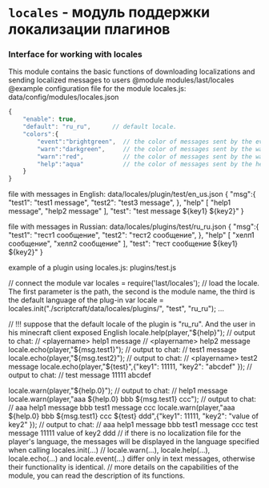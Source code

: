 <!-- TITLE: Locales -->
<!-- SUBTITLE:модуль поддержки локализации плагинов -->

# `locales` - модуль поддержки локализации плагинов
### Interface for working with locales
This module contains the basic functions of downloading localizations and sending localized messages to users
@module modules/last/locales
@example
configuration file for the module locales.js: data/config/modules/locales.json

```js
{
	"enable": true,
    "default": "ru_ru",      // default locale.
    "colors":{
    	"event":"brightgreen",  // the color of messages sent by the event function
    	"warn":"darkgreen",     // the color of messages sent by the warn function
    	"warn":"red",           // the color of messages sent by the warn function
    	"help":"aqua"           // the color of messages sent by the help function
    }
}
```


file with messages in English: data/locales/plugin/test/en_us.json
{
	"msg":{
		"test1": "test1 message",
		"test2": "test3 message",
	},
	"help" [
		"help1 message",
		"help2 message"
	],
	"test": "test message ${key1} ${key2}"
}

file with messages in Russian: data/locales/plugins/test/ru_ru.json
{
	"msg":{
		"test1": "тест1 сообщение",
		"test2": "тест2 сообщение",
	},
	"help" [
		"хелп1 сообщение",
		"хелп2 сообщение"
	],
	"test": "тест сообщение ${key1} ${key2}"
}

example of a plugin using locales.js: plugins/test.js
 
// connect the module
var  locales = require('last/locales');
// load the locale. The first parameter is the path, the second is the module name, the third is the default language of the plug-in
var locale = locales.init("./scriptcraft/data/locales/plugins/", "test", "ru_ru");
...

// !!! suppose that the default locale of the plugin is "ru_ru". And the user in his minecraft client exposed English
locale.help(player,"${help}"); 
// output to chat:
//   <playername> help1 message
//   <playername> help2 message
locale.echo(player,"${msg.test1}"); 
// output to chat:
//   <playername> test1 message
locale.echo(player,"${msg.test2}"); 
// output to chat:
//   <playername> test2 message
locale.echo(player,"${test}",{"key1": 11111, "key2": "abcdef" }); 
// output to chat:
//   <playername> test message 11111 abcdef

locale.warn(player,"${help.0}"); 
// output to chat:
//   <playername> help1 message
locale.warn(player,"aaa ${help.0} bbb ${msg.test1} ccc"); 
// output to chat:
//   <playername> aaa help1 message bbb test1 message ccc
locale.warn(player,"aaa ${help.0} bbb ${msg.test1} ccc ${test} ddd",{"key1": 11111, "key2": "value of key2" }); 
// output to chat:
//   <playername> aaa help1 message bbb test1 message ccc test message 11111 value of key2 ddd
// if there is no localization file for the player's language, the messages will be displayed in the language specified when calling locales.init(...)
// locale.warn(...), locale.help(...), locale.echo(...) and locale.event(...) differ only in text messages, otherwise their functionality is identical.
// more details on the capabilities of the module, you can read the description of its functions.